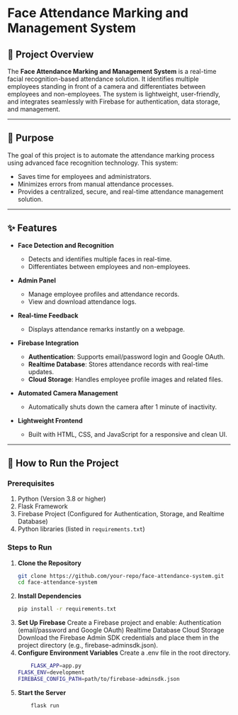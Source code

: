 # Face Attendance Marking and Management System

## 📖 Project Overview

The **Face Attendance Marking and Management System** is a real-time facial recognition-based attendance solution. It identifies multiple employees standing in front of a camera and differentiates between employees and non-employees. The system is lightweight, user-friendly, and integrates seamlessly with Firebase for authentication, data storage, and management.

---

## 🎯 Purpose

The goal of this project is to automate the attendance marking process using advanced face recognition technology. This system:
- Saves time for employees and administrators.
- Minimizes errors from manual attendance processes.
- Provides a centralized, secure, and real-time attendance management solution.

---

## ✨ Features

- **Face Detection and Recognition**  
  - Detects and identifies multiple faces in real-time.  
  - Differentiates between employees and non-employees.

- **Admin Panel**  
  - Manage employee profiles and attendance records.  
  - View and download attendance logs.

- **Real-time Feedback**  
  - Displays attendance remarks instantly on a webpage.

- **Firebase Integration**  
  - **Authentication**: Supports email/password login and Google OAuth.  
  - **Realtime Database**: Stores attendance records with real-time updates.  
  - **Cloud Storage**: Handles employee profile images and related files.

- **Automated Camera Management**  
  - Automatically shuts down the camera after 1 minute of inactivity.

- **Lightweight Frontend**  
  - Built with HTML, CSS, and JavaScript for a responsive and clean UI.

---

## 🚀 How to Run the Project

### Prerequisites
1. Python (Version 3.8 or higher)
2. Flask Framework
3. Firebase Project (Configured for Authentication, Storage, and Realtime Database)
4. Python libraries (listed in `requirements.txt`)

### Steps to Run

1. **Clone the Repository**  
   ```bash
   git clone https://github.com/your-repo/face-attendance-system.git
   cd face-attendance-system
2. **Install Dependencies**
    ```bash
    pip install -r requirements.txt
3. **Set Up Firebase**
    Create a Firebase project and enable:
    Authentication (email/password and Google OAuth)
    Realtime Database
    Cloud Storage
        Download the Firebase Admin SDK credentials and place them in the project directory (e.g., firebase-adminsdk.json).
4. **Configure Environment Variables**
    Create a .env file in the root directory.
    ```bash 
        FLASK_APP=app.py
    FLASK_ENV=development
    FIREBASE_CONFIG_PATH=path/to/firebase-adminsdk.json
5. **Start the Server**
    ```bash
        flask run